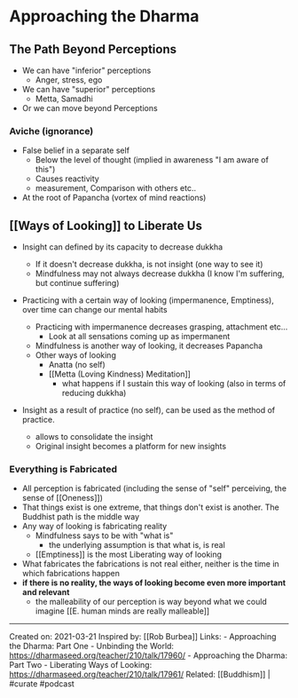 # Approaching the Dharma

## The Path Beyond Perceptions
- We can have "inferior" perceptions
    - Anger, stress, ego
- We can have "superior" perceptions
    - Metta, Samadhi
- Or we can move beyond Perceptions

### Aviche (ignorance) 
- False belief in a separate self
	- Below the level of thought (implied in awareness "I am aware of this")
	- Causes reactivity
	- measurement, Comparison with others etc.. 
- At the root of Papancha (vortex of mind reactions) 

## [[Ways of Looking]] to Liberate Us
- Insight can defined by its capacity to decrease dukkha
    - If it doesn't decrease dukkha, is not insight (one way to see it)
    - Mindfulness may not always decrease dukkha (I know I'm suffering, but continue suffering)
- Practicing with a certain way of looking (impermanence, Emptiness), over time can change our mental habits
    - Practicing with impermanence decreases grasping, attachment etc...
        - Look at all sensations coming up as impermanent
    - Mindfulness is another way of looking, it decreases Papancha
    - Other ways of looking
		- Anatta (no self)
		- [[Metta (Loving Kindness) Meditation]]
			- what happens if I sustain this way of looking (also in terms of reducing dukkha)

- Insight as a result of practice (no self), can be used as the method of practice.
    - allows to consolidate the insight
    - Original insight becomes a platform for new insights

### Everything is Fabricated
- All perception is fabricated (including the sense of "self" perceiving, the sense of [[Oneness]]) 
- That things exist is one extreme, that things don't exist is another. The Buddhist path is the middle way
- Any way of looking is fabricating reality
	- Mindfulness says to be with "what is"
		- the underlying assumption is that what is, is real
	- [[Emptiness]] is the most Liberating way of looking
- What fabricates the fabrications is not real either, neither is the time in which fabrications happen
- **if there is no reality, the ways of looking become even more important and relevant**
    - the malleability of our perception is way beyond what we could imagine [[E. human minds are really malleable]]

-------------------
Created on: 2021-03-21
Inspired by: [[Rob Burbea]]
Links: 
	- Approaching the Dharma: Part One - Unbinding the World: https://dharmaseed.org/teacher/210/talk/17960/
	- Approaching the Dharma: Part Two - Liberating Ways of Looking: https://dharmaseed.org/teacher/210/talk/17961/
Related: [[Buddhism]] | 
#curate #podcast 